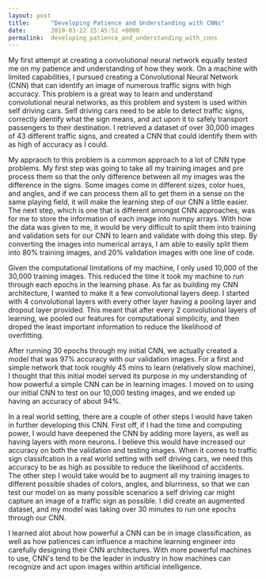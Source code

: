 ```yaml
---
layout: post
title:      "Developing Patience and Understanding with CNNs"
date:       2019-03-22 15:45:52 +0000
permalink:  developing_patience_and_understanding_with_cnns
---
```



My first attempt at creating a convolutional neural network equally tested me on my patience and understanding of how they work. On a machine with limited capabilities, I pursued creating a Convolutional Neural Network (CNN) that can identify an image of numerous traffic signs with high accuracy. This problem is a great way to learn and understand convolutional neural networks, as this problem and system is used within self driving cars. Self driving cars need to be able to detect traffic signs, correctly identify what the sign means, and act upon it to safely transport passengers to their destination. I retrieved a dataset of over 30,000 images of 43 different traffic signs, and created a CNN that could identify them with as high of accuracy as I could.

My appraoch to this problem is a common approach to a lot of CNN type problems. My first step was going to take all my training images and pre process them so that the only difference between all my images was the difference in the signs. Some images come in different sizes, color hues, and angles, and if we can process them all to get them in a sense on the same playing field, it will make the learning step of our CNN a little easier. The next step, which is one that is different amongst CNN approaches, was for me to store the information of each image into numpy arrays. With how the data was given to me, it would be very difficult to split them into training and validation sets for our CNN to learn and validate with doing this step. By converting the images into numerical arrays, I am able to easily split them into 80% training images, and 20% validation images with one line of code.

Given the computational limitations of my machine, I only used 10,000 of the 30,000 training images. This reduced the time it took my machine to run through each epochs in the learning phase. As far as building my CNN architecture, I wanted to make it a few convolutional layers deep. I started with 4 convolutional layers with every other layer having a pooling layer and dropout layer provided. This meant that after every 2 convolutional layers of learning, we pooled our features for computational simplicity, and then droped the least important information to reduce the likelihood of overfitting.

After running 30 epochs through my initial CNN, we actually created a model that was 97% accuracy with our validation images. For a first and simple network that took roughly 45 mins to learn (relatively slow machine), I thought that this initial model served its purpose in my understanding of how powerful a simple CNN can be in learning images. I moved on to using our initial CNN to test on our 10,000 testing images, and we ended up having an accuracy of about 94%.

In a real world setting, there are a couple of other steps I would have taken in further developing this CNN. First off, if I had the time and computing power, I would have deepened the CNN by adding more layers, as well as having layers with more neurons. I believe this would have increased our accuracy on both the validation and testing images. When it comes to traffic sign classifcation in a real world setting with self driving cars, we need this accuracy to be as high as possible to reduce the likelihood of accidents. The other step I would take would be to augment all my training images to different possible shades of colors, angles, and blurriness, so that we can test our model on as many possible scenarios a self driving car might capture an image of a traffic sign as possible. I did create an augmented dataset, and my model was taking over 30 minutes to run one epochs through our CNN.

I learned alot about how powerful a CNN can be in image classification, as well as how patiences can influence a machine learning engineer into carefully designing their CNN architectures. With more powerful machines to use, CNN's tend to be the leader in industry in how machines can recognize and act upon images within artificial intelligence.

